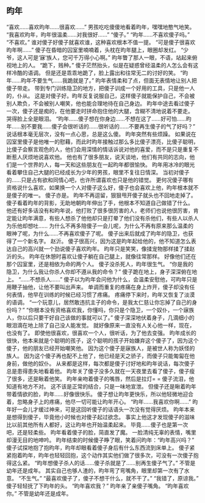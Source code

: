 ## 昀年
“喜欢……喜欢昀年……很喜欢……”
男孩吃吃傻傻地看着昀年，嘿嘿地憨气地笑。
“我喜欢昀年，昀年很温柔……对我很好……”
“傻子。”
“昀年……不喜欢傻子吗。”
“不喜欢。”
谁对傻子好傻子就喜欢谁，这种喜欢根本不值一提。
“可是傻子很喜欢昀年啊……”
傻子在昏暗的囚室里喃喃着，头枕在昀年腿上，眼圈却发红。
“少爷，这人可是‘寐’族人，您可千万得小心啊。”
昀年瞥了那人一眼，不语，站起来俯视地上的人。
“跪下，贱种。”
傻子茫然抬头，似是在疑惑曾经温柔的人怎么会有这样冷酷的语调。
但是还是乖乖地跪了，脸上露出和往常无二的讨好的笑。
“昀年……昀年不要生气……我跪就是了。”
昀年表情柔和了点，但面无表情地让别人把傻子带走。
带到专门训练隐卫的地方，把傻子训成一个好用的工具，只是他一人的，仆从。
这是对傻子好。昀年反复说服自己，这样傻子就能保护自己，不会被别人欺负，不会被别人嘲笑，他也能合理地待在自己身边。
昀年中途去看过傻子一次，傻子还是痴的，在他要走时拼命抱住他的大腿，含糊不清地说着不要走。
哭得脸上全是眼泪。
“昀年……傻子想在你身边……不想在这了……好可怕……昀年……别不要我……傻子会很听话的……很听话的……不要再生傻子的气了好吗？”
说话根本毫无层次，没有一点心思，总是这么傻。
昀年突然有些烦躁。
如果说在囚室里傻子是他唯一的慰藉，而此时昀年接触过那么多比傻子漂亮，比傻子聪明，比傻子会察言观色的人，他们会用深情的情话诉说对他的喜爱，而不是只是重复不断惹人厌烦地说喜欢他。
他也有了很多朋友，说天谈地，他们有共同的志向，他们是一个世界的人，每一天和这些朋友在一起昀年都很愉快。
昀年用冰冷的眼光看着攀住自己大腿的已经成长为少年的男孩，眼里不复往日情深。
当初对傻子的……只是占有欲和同情心吧，也许所谓喜欢也只是他的错觉。
更何况傻子哪有资格说什么喜欢，如果换一个人对傻子这么好，傻子也会喜欢上他，昀年根本就不是傻子的唯一。
傻子亦是。
昀年不再逗留，狠狠甩开傻子就头也不回地走掉了。
傻子看着昀年的背影，无助地朝昀年伸出了手，他根本不知道自己做错了什么。
他还有好多话没有和昀年说，他打败了很多很厉害的人，老师们也说他很厉害，肯定能让昀年满意，有些人想杀了他他却只是打晕了他们没有杀他们，有些人以杀人为乐他却想吐……
为什么不再多陪傻子一会儿呢，为什么不再有原来那么温柔的眼神了呢，为什么……不再喜欢傻子了呢。
傻子出来后就成了昀年的隐卫，也获得了一个新名字。
赵沂。
傻子很高兴，因为这是昀年起给他的，他不知道怎么表达自己的高兴就一个劲说傻子喜欢昀年。
昀年只是笑笑，像揉宠物那样揉了揉赵沂的头。
昀年在休憩时喜欢让傻子躺在自己腿上，就像往常那样。
好像他们还在那个囚室里，还是相依为命的两个人。
傻子没杀死人，昀年很生气。
“你是我的隐卫，为什么我让你杀人你却不遵从我的命令？”
傻子跪在地上，身子深深俯在地上。
“……不想杀人……”
傻子以为昀年会问他为什么，会温柔安慰他，可昀年只是用鞭子抽他，让他不要叫出声来。
单调而重复的疼痛在身上炸开，傻子却没有任何表情，他早在训练的时候已经习惯了疼痛。
疼痛停下来时，昀年又恢复了淡漠的语调。
“一个玩意儿，居然敢违抗主子的命令，是我太仁慈让你忘掉了自己的身份吗？”
“你根本没有资格喜欢我，你懂吗，你只是个隐卫，一个奴仆，一个寐族人，你以后只要干好自己该做的事就可以了。”
傻子深深地伏着身子，几滴细小的眼泪滴在地上除了自己没人能发觉。
就好像原来一直没有人关心他一样，现在，也没有了。
即使他很喜欢，很喜欢一个人，很听话，为了他去变强。
昀年成长的很快，他本来就是个聪明的孩子，这个聪明的孩子开始嫌弃这个傻子了，因为这个傻子，他的朋友已经开始嘲笑他。
因为这个傻子是寐族人，是被世人称为妖怪的族人。
因为这个傻子再也配不上他了，他已经是天之骄子，而傻子只能匍匐在他身前，做他的奴仆。
从来都是这样，每次都是傻子讨好地和昀年说话，每次傻子总是患得患失地看着他。
昀年关了傻子没多久就在一天夜里去看了傻子，傻子瘦了很多，还是瞅着他笑。
昀年亲吻着傻子的嘴唇，然后是拉灯= =
傻子流泪，他知道有地方不对。
这不该是正常的结合，只是一味地宣泄。
但傻子还是瞅着昀年带着情欲的脸，昀年……好像很快乐。
傻子想让昀年更快乐，所以他轻微地迎合着，忽略身子上的疼痛，他尽一切可能让昀年开心。
“昀年……我喜欢你啊……”
昀年好一会儿才缓过神来，可是这回听傻子的话语头一次没有觉得厌烦。
昀年本来是想得到傻子，毕竟他小时候也对傻子起过欲念。
事实上他这才发现傻子的滋味比以前其他所有人都好，这让昀年也开始温柔起来。
毕竟……傻子也是第一次吧，还是轻柔些。
昀年看着傻子的脸，简直发了魔。
一脸清纯无辜的表情，嘴里却漫无目的地呻吟。
昀年结束的时候傻子睁了眼，笑着问昀年：“昀年高兴吗？”
傻子试探地抱了抱昀年，昀年却眼看着傻子身后有什么东西流到床单上。
傻子紧紧抱着昀年，昀年也轻轻回抱，这个动作其实他们做了很多次，可没有一次傻子抱得这么紧。
“昀年想傻子杀人的话……傻子杀就是了……别再生傻子气了。”
不管是幼年还是成年。
其实自己也够人渣的，昀年弯了弯嘴角，眼里却第一次有了水意。
“不生气。”
“最喜欢傻子了，傻子不想干什么，就不干了。”
“我错了，原谅我。”
傻子轻轻抚了下昀年的头。
“昀年喜欢我？”
昀年亲了亲傻子嘴角。
“昀年喜欢你。”
不管是幼年还是成年。
